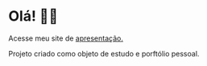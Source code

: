 # Olá! 👋🏾
Acesse meu site de [apresentação.](https://abneraug.github.io/apresentacao.github.io/)<br/>

Projeto criado como objeto de estudo e porftólio pessoal.
